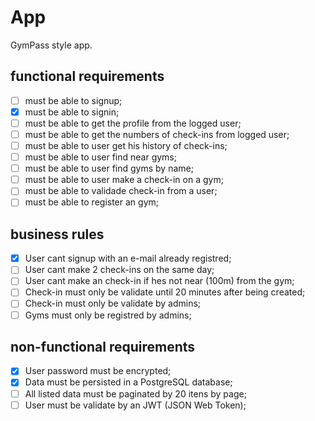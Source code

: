 # App

GymPass style app.

## functional requirements

- [ ] must be able to signup;
- [x] must be able to signin;
- [ ] must be able to get the profile from the logged user;
- [ ] must be able to get the numbers of check-ins from logged user;
- [ ] must be able to user get his history of check-ins;
- [ ] must be able to user find near gyms;
- [ ] must be able to user find gyms by name;
- [ ] must be able to user make a check-in on a gym;
- [ ] must be able to validade check-in from a user;
- [ ] must be able to register an gym;

## business rules

- [x] User cant signup with an e-mail already registred;
- [ ] User cant make 2 check-ins on the same day;
- [ ] User cant make an check-in if hes not near (100m) from the gym;
- [ ] Check-in must only be validate until 20 minutes after being created;
- [ ] Check-in must only be validate by admins;
- [ ] Gyms must only be registred by admins;

## non-functional requirements

- [x] User password must be encrypted;
- [x] Data must be persisted in a PostgreSQL database;
- [ ] All listed data must be paginated by 20 itens by page;
- [ ] User must be validate by an JWT (JSON Web Token);